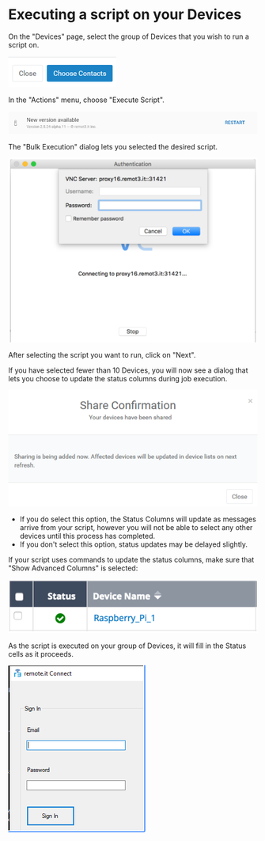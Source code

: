# Executing a script on your Devices

On the "Devices" page, select the group of Devices that you wish to run a script on.

![](../../.gitbook/assets/image%20%28315%29.png)

In the "Actions" menu, choose "Execute Script".  

![](../../.gitbook/assets/image%20%28439%29.png)

The "Bulk Execution" dialog lets you selected the desired script.  

![](../../.gitbook/assets/image%20%28335%29.png)

After selecting the script you want to run, click on "Next".

If you have selected fewer than 10 Devices, you will now see a dialog that lets you choose to update the status columns during job execution.  

![](../../.gitbook/assets/image%20%28311%29.png)

* If you do select this option, the Status Columns will update as messages arrive from your script, however you will not be able to select any other devices until this process has completed.
* If you don't select this option, status updates may be delayed slightly.

If your script uses commands to update the status columns,  make sure that "Show Advanced Columns" is selected:

![](../../.gitbook/assets/image%20%283%29.png)

As the script is executed on your group of Devices, it will fill in the Status cells as it proceeds.

![](../../.gitbook/assets/image%20%28193%29.png)

